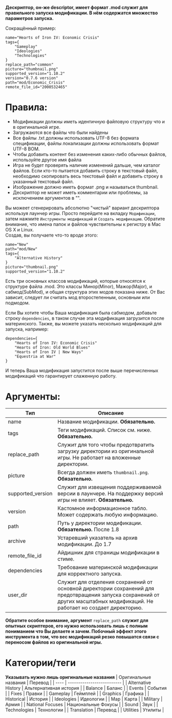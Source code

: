 **Дескриптор, он-же descriptor, имеет формат .mod служит для правильного запуска модификации. В нём содержатся множество параметров запуска.**

Сокращённый пример:
```
name="Hearts of Iron IV: Economic Crisis"
tags={
	"Gameplay"
	"Ideologies"
	"Technologies"
}
replace_path="common"
picture="thumbnail.png"
supported_version="1.10.2"
version="0.7.6 version"
path="mod/Economic_Crisis"
remote_file_id="2000532465"
```

# Правила:
* Модификации должны иметь идентичную файловую структуру что и в оригинальной игре.
* Загружаются все файлы что были найдены
* Все файлы .txt должны использовать UTF-8 без формата спецификации, файлы локализации должны использовать формат UTF-8 BOM.
* Чтобы добавить контент без изменения каких-либо обычных файлов, используйте другое имя файла
* Игра не будет проверять наличие изменений дальше, чем каталог файлов. Если кто-то пытается добавить строку в текстовый файл, необходимо скопировать весь текстовый файл и добавить строку в указанный текстовый файл.
* Изображение должно иметь формат .png и называться thumbnail.
* Дескриптор не может иметь комментарии или проблемы, за исключением аргументов в "".

Вы можеет сгенерировать абсолютно "чистый" вариант дескриптора используя лаунчер игры. Просто перейдите на вкладку `Модификации`, затем нажмите `Инструменты модификаций` и `Создать модификацию`. Обратите внимание, что имена папок и файлов чувствительны к регистру в Mac OS X и Linux.<br>
Создав, вы получаете что-то вроде этого:<br>
```
name="New"
path="mod/New"
tags={
	"Alternative History"
}
picture="thumbnail.png"
supported_version="1.10.2"
```
Есть три основных классов модификаций, которые относятся к структуре файла .mod. Это классы Минор(Minor), Мажор(Major), и сабмод(SubMod), и общая структура этих модов показана ниже. От Вас зависит, следует ли считать мод второстепенным, основным или подмодом.

Если Вы хотите чтобы Ваша модификация была сабмодом, добавьте строку `dependencies`, в таком случае эта модификация загрузится после материнского.
Также, вы можете указать несколько модификаций для запуска, например:
```
dependencies={ 
	"Hearts of Iron IV: Economic Crisis"
	"Hearts of Iron: Old World Blues"
	"Hearts of Iron IV | New Ways"
	"Equestria at War"
}
```
И теперь Ваша модификация запустится после выше перечисленных модификаций что гарантирует слаженную работу.

# Аргументы:
| Тип  |           Описание         |
| ---- | -------------------------- |
| name | Название модификации. **Обязательно.** |
| tags | Теги модификаций. Список см. ниже. **Обязательно.** |
| replace_path | Служит для того чтобы предотвратить загрузку директории из оригинальной игры. Не работает на вложенные директории. |
| picture | Всегда должен иметь `thumbnail.png`. **Обязательно.** |
| supported_version | Служит для извещения поддерживаемой версии в лаунчере. На поддержку версий игры не влияет. **Обязательно.** |
| version | Кастомное информационное табло. Может содержать любую информацию. |
| path | Путь у директории модификации. **Обязательно.** После 1.8 |
| archive | Устаревший указатель на архив модификации. До 1.7 |
| remote_file_id | Айдишник для страницы модификации в стиме. |
| dependencies | Требование материнской модификации для корректного запуска. |
| user_dir | Служит для отделения сохранений от основной директории сохранений для предотвращения запуска сохранений от других масштабных модификаций. Не работает но создает директорию. |

**Обратите особое внимание, аргумент** `replace_path` **служит для опытных скриптеров, его нужно использовать лишь с полным пониманием что Вы делаете и зачем. Побочный эффект этого инструмента в том, что вес модификаций резко повышатся связи с переносом файлов из оригинальной игры.**

# Категории/теги
**Указывать нужно лишь оригинальные названия**
| Оригинальные названия  |           Перевод         |
| ---- | -------------------------- |
| Alternative History | Альтернативная история |
| Balance | Баланс |
| Events | События |
| Fixes | Правки |
| Gameplay | Геймплей |
| Graphics | Графика |
| Historical | История |
| Ideologies | Идеологии |
| Map | Карта |
| Military | Армия |
| National Focuses | Национальные Фокусы |
| Sound | Звук |
| Technologies | Технологии |
| Translation | Перевод |
| Utilities | Утилиты |
